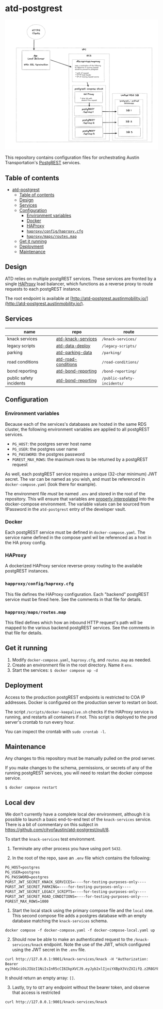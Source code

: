 # atd-postgrest

![Service diagram](images/diagram.png)

This repository contains configuration files for orchestrating Austin Transportation's [PostgREST](https://postgrest.org/) services.

## Table of contents

- [atd-postgrest](#atd-postgrest)
  - [Table of contents](#table-of-contents)
  - [Design](#design)
  - [Services](#services)
  - [Configuration](#configuration)
    - [Environment variables](#environment-variables)
    - [Docker](#docker)
    - [HAProxy](#haproxy)
    - [`haproxy/config/haproxy.cfg`](#happroxyconfighaproxycfg)
    - [`haproxy/maps/routes.map`](#happroxymapsroutesmap)
  - [Get it running](#get-it-running)
  - [Deployment](#deployment)
  - [Maintenance](#maintenance)

## Design

ATD relies on multiple postgREST services. These services are fronted by a single [HAProxy](http://www.haproxy.org/) load balancer, which functions as a reverse proxy to route requests to each postgREST instance.

The root endpoint is available at [http://atd-postgrest.austinmobility.io/](http://atd-postgrest.austinmobility.io/).

## Services

| name                    | repo                                                                       | route                       |
|-------------------------| -------------------------------------------------------------------------- |-----------------------------|
| knack services          | [atd-knack-services](https://github.com/cityofaustin/atd-knack-services)   | `/knack-services/`          |
| legacy scripts          | [atd-data-deploy](https://github.com/cityofaustin/atd-data-deploy)         | `/legacy-scripts/`          |
| parking                 | [atd-parking-data](https://github.com/cityofaustin/atd-parking-data)       | `/parking/`                 |
| road conditions         | [atd-road-conditions](https://github.com/cityofaustin/atd-road-conditions) | `/road-conditions/`         |
| bond reporting          | [atd-bond-reporting](https://github.com/cityofaustin/atd-bond-reporting)   | `/bond-reporting/`          |
| public safety incidents | [atd-bond-reporting](https://github.com/cityofaustin/atd-traffic-incident-reports)   | `/public-safety-incidents/` |

## Configuration

### Environment variables

Because each of the services's databases are hosted in the same RDS cluster, the following environment variables are applied to all postgREST services.

- `PG_HOST`: the postgres server host name
- `PG_USER`: the postgres user name
- `PG_PASSWORD`: the postgres password
- `PGREST_MAX_ROWS`: the maximum rows to be returned by a postgREST request

As well, each postgREST service requires a unique (32-char minimum) JWT secret. The var can be named as you wish, and must be referenced in `docker-compose.yaml` (look there for example).

The environment file *must* be named `.env` and stored in the root of the repository. This will ensure that variables are [properly interpolated](https://docs.docker.com/compose/how-tos/environment-variables/variable-interpolation/#ways-to-set-variables-with-interpolation) into the docker-compose environment. The variable values can be sourced from 1Password in the `atd-postgrest` entry of the developer vault. 

### Docker

Each postgREST service must be defined in `docker-compose.yaml`. The service name defined in the compose yaml wil be referenced as a host in the HA proxy config.

### HAProxy

A dockerized HAProxy service reverse-proxy routing to the available postgREST instances.

### `happroxy/config/haproxy.cfg`

This file defines the HAProxy configuration. Each "backend" postgREST service must be fined here. See the comments in that file for details.

### `happroxy/maps/routes.map`

This filed defines which how an inbound HTTP request's path will be mapped to the various backend postgREST services. See the comments in that file for details.

## Get it running

1. Modify `docker-compose.yaml`, `haproxy.cfg`, and `routes.map` as needed.
2. Create an environment file in the root directory. Name it `env`.
3. Start the services: `$ docker compose up -d`

## Deployment

Access to the production postgREST endpoints is restricted to COA IP addresses. Docker is configured on the production server to restart on boot.

The script `/scripts/docker-keepalive.sh` checks if the HAProxy service is running, and restarts all containers if not. This script is deployed to the prod server's crontab to run every hour.

You can inspect the crontab with `sudo crontab -l`.

## Maintenance

Any changes to this repository must be manually pulled on the prod server.

If you make changes to the schema, permissions, or secrets of any of the running postgREST services, you will need to restart the docker compose service.

```
$ docker compose restart
```

## Local dev

We don't currently have a complete local dev environment, although it is possible to launch a basic end-to-end test of the `knack-services` service. There is a bit of commentary on this subject in https://github.com/cityofaustin/atd-postgrest/pull/8. 

To start the `knack-services` test environment.

1. Terminate any other process you have using port `5432`.

2. In the root of the repo, save an `.env` file which contains the following:

```shell
PG_HOST=postgres
PG_USER=postgres
PG_PASSWORD=postgres
PGRST_JWT_SECRET_KNACK_SERVICES=----for-testing-purposes-only----
PGRST_JWT_SECRET_PARKING=----for-testing-purposes-only----
PGRST_JWT_SECRET_LEGACY_SCRIPTS=----for-testing-purposes-only----
PGRST_JWT_SECRET_ROAD_CONDITIONS=----for-testing-purposes-only----
PGREST_MAX_ROWS=1000
```

1. Start the local stack using the primary compose file and the `local` one. This second compose file adds a postgres database with an empty database matching the `knack-services` schema.

```shell
docker compose -f docker-compose.yaml -f docker-compose-local.yaml up
```

2. Should now be able to make an authenticated request to the `/knack-services/knack` endpoint. Note the use of the JWT, which configured using the JWT secret in the `.env` file.

```
curl http://127.0.0.1:9001/knack-services/knack -H "Authorization: Bearer eyJhbGciOiJIUzI1NiIsInR5cCI6IkpXVCJ9.eyJyb2xlIjoiYXBpX3VzZXIifQ.z2R8GY8J23EBFWpyLQGqs8iJK1gsCm3Izg1Ez3qq5CQ"
```

It should return an empty array: `[]`.

3. Lastly, try to `GET` any endpoint without the bearer token, and observe that access is restricted

```
curl http://127.0.0.1:9001/knack-services/knack
```
